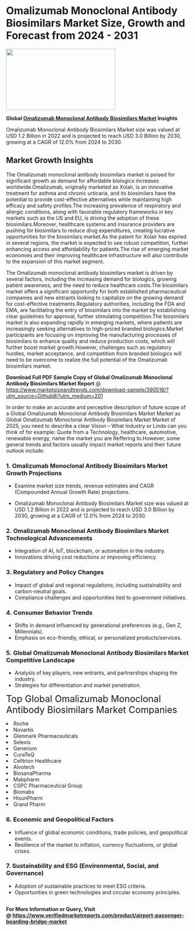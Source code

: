 <H1>Omalizumab Monoclonal Antibody Biosimilars Market Size, Growth and Forecast from 2024 - 2031</H1><img class="aligncenter size-medium wp-image-584254" src="https://thirdeyenews.in/wp-content/uploads/2024/09/Global-Market-Research-300x168.jpeg" alt="" width="300" height="168" /><p><strong>Global&nbsp;<a href="https://www.marketsizeandtrends.com/download-sample/390518/?utm_source=Github8j?utm_medium=201">Omalizumab Monoclonal Antibody Biosimilars Market</a> Insights</strong></p><p>Omalizumab Monoclonal Antibody Biosimilars Market size was valued at USD 1.2 Billion in 2022 and is projected to reach USD 3.0 Billion by 2030, growing at a CAGR of 12.0% from 2024 to 2030.</p><p><h2>Market Growth Insights</h2> <p>The Omalizumab monoclonal antibody biosimilars market is poised for significant growth as demand for affordable biologics increases worldwide.Omalizumab, originally marketed as Xolair, is an innovative treatment for asthma and chronic urticaria, and its biosimilars have the potential to provide cost-effective alternatives while maintaining high efficacy and safety profiles.The increasing prevalence of respiratory and allergic conditions, along with favorable regulatory frameworks in key markets such as the US and EU, is driving the adoption of these biosimilars.Moreover, healthcare systems and insurance providers are pushing for biosimilars to reduce drug expenditures, creating lucrative opportunities for the biosimilars market.As the patent for Xolair has expired in several regions, the market is expected to see robust competition, further enhancing access and affordability for patients.The rise of emerging market economies and their improving healthcare infrastructure will also contribute to the expansion of this market segment.</p> <p>The Omalizumab monoclonal antibody biosimilars market is driven by several factors, including the increasing demand for biologics, growing patient awareness, and the need to reduce healthcare costs.The biosimilars market offers a significant opportunity for both established pharmaceutical companies and new entrants looking to capitalize on the growing demand for cost-effective treatments.Regulatory authorities, including the FDA and EMA, are facilitating the entry of biosimilars into the market by establishing clear guidelines for approval, further stimulating competition.The biosimilars market is also expanding rapidly in emerging markets, where patients are increasingly seeking alternatives to high-priced branded biologics.Market participants are focusing on improving the manufacturing processes of biosimilars to enhance quality and reduce production costs, which will further boost market growth.However, challenges such as regulatory hurdles, market acceptance, and competition from branded biologics will need to be overcome to realize the full potential of the Omalizumab biosimilars market.</p> <p><span class=""><strong>Download Full PDF Sample Copy of Global Omalizumab Monoclonal Antibody Biosimilars Market Report</strong> @ <a href="https://www.marketsizeandtrends.com/download-sample/390518/?utm_source=Github8j?utm_medium=201" target="_blank">https://www.marketsizeandtrends.com/download-sample/390518/?utm_source=Github8j?utm_medium=201</a></span></p><p>In order to make an accurate and perceptive description of future scope of a Global&nbsp;Omalizumab Monoclonal Antibody Biosimilars Market Market as Global&nbsp;Omalizumab Monoclonal Antibody Biosimilars Market Market of 2025, you need to describe a clear Vision &ndash; What Industry or Linda can you think of for example: Quote from a Technology, healthcare, automotive, renewable energy, name the market you are Reffering to.However, some general trends and factors usually impact market reports and their future outlook include:</p><h3>1.&nbsp;<strong>Omalizumab Monoclonal Antibody Biosimilars Market Growth Projections</strong></h3><ul><li>Examine market size trends, revenue estimates and CAGR (Compounded Annual Growth Rate) projections.</li><li><p>Omalizumab Monoclonal Antibody Biosimilars Market size was valued at USD 1.2 Billion in 2022 and is projected to reach USD 3.0 Billion by 2030, growing at a CAGR of 12.0% from 2024 to 2030.</p></li></ul><h3>2.&nbsp;<strong>Omalizumab Monoclonal Antibody Biosimilars Market Technological Advancements</strong></h3><ul><li>Integration of AI, IoT, blockchain, or automation in the industry.</li><li>Innovations driving cost reductions or improving efficiency.</li></ul><h3>3.&nbsp;<strong>Regulatory and Policy Changes</strong></h3><ul><li>Impact of global and regional regulations, including sustainability and carbon-neutral goals.</li><li>Compliance challenges and opportunities tied to government initiatives.</li></ul><h3>4.&nbsp;<strong>Consumer Behavior Trends</strong></h3><ul><li>Shifts in demand influenced by generational preferences (e.g., Gen Z, Millennials).</li><li>Emphasis on eco-friendly, ethical, or personalized products/services.</li></ul><h3>5.&nbsp;<strong>Global Omalizumab Monoclonal Antibody Biosimilars Market Competitive Landscape</strong></h3><ul><li>Analysis of key players, new entrants, and partnerships shaping the industry.</li><li>Strategies for differentiation and market penetration.</li></ul><p data-pm-slice="1 1 []"><span style="color: inherit; font-family: inherit; font-size: 25px;">Top Global Omalizumab Monoclonal Antibody Biosimilars Market Companies</span></p><div class="" data-test-id=""><p><li>Roche</li><li> Novartis</li><li> Glenmark Pharmaceuticals</li><li> Selexis</li><li> Generium</li><li> CuraTeQ</li><li> Celltrion Healthcare</li><li> Alvotech</li><li> BiosanaPharma</li><li> Mabpharm</li><li> CSPC Pharmaceutical Group</li><li> Biomabs</li><li> HisunPharm</li><li> Grand Pharm</li></p></div><h3>6.&nbsp;<strong>Economic and Geopolitical Factors</strong></h3><ul><li>Influence of global economic conditions, trade policies, and geopolitical events.</li><li>Resilience of the market to inflation, currency fluctuations, or global crises.</li></ul><h3>7.&nbsp;<strong>Sustainability and ESG (Environmental, Social, and Governance)</strong></h3><ul><li>Adoption of sustainable practices to meet ESG criteria.</li><li>Opportunities in green technologies and circular economy principles.</li></ul><h2><strong style="font-size: 14px;">For More Information or Query, Visit @&nbsp;</strong><a style="background-color: #ffffff; font-size: 14px;" href="https://www.marketsizeandtrends.com/report/omalizumab-monoclonal-antibody-biosimilars-market/" target="_blank">https://www.verifiedmarketreports.com/product/airport-passenger-boarding-bridge-market</a></h2>